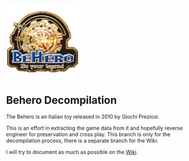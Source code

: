 ![Logo](docs/logo.png)
# Behero Decompilation
The Behero is an Italian toy released in 2010 by Giochi Preziosi. 

This is an effort in extracting the game data from it and hopefully reverse engineer for preservation and cross play. This branch is only for the decompilation process, there is a separate branch for the Wiki.

I will try to document as much as possible on the [Wiki](https://the007who.github.io/behero-decomp/).